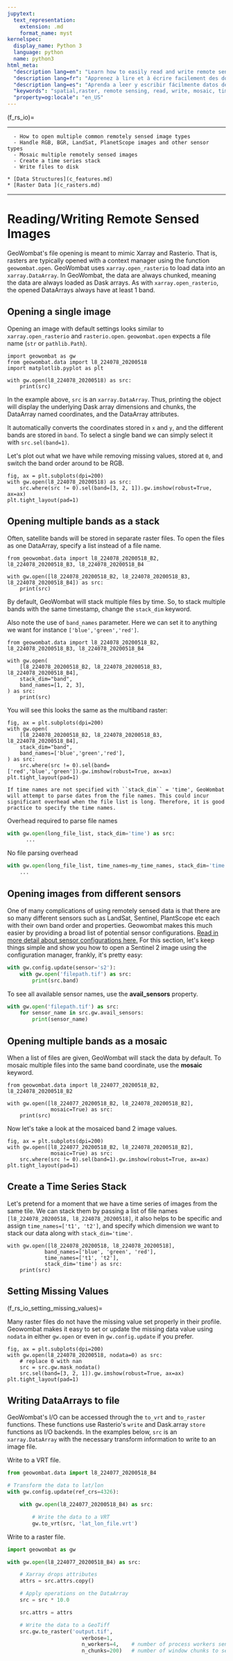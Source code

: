 ```yaml
---
jupytext:
  text_representation:
    extension: .md
    format_name: myst
kernelspec:
  display_name: Python 3
  language: python
  name: python3
html_meta:
  "description lang=en": "Learn how to easily read and write remote sensing data from a variety of sensors, mosaic images, or create time series stacks."
  "description lang=fr": "Apprenez à lire et à écrire facilement des données de télédétection à partir d'une variété de capteurs, d'images mosaïques ou de créer des piles de séries chronologiques"
  "description lang=es": "Aprenda a leer y escribir fácilmente datos de teledetección de una variedad de sensores, imágenes de mosaico o crear pilas de series de tiempo."
  "keywords": "spatial,raster, remote sensing, read, write, mosaic, time series, landsat, sentinel"
  "property=og:locale": "en_US"
---
```


(f_rs_io)=

---------------

```{admonition} Learning Objectives
  - How to open multiple common remotely sensed image types
  - Handle RGB, BGR, LandSat, PlanetScope images and other sensor types
  - Mosaic multiple remotely sensed images
  - Create a time series stack
  - Write files to disk
```

```{admonition} Review
* [Data Structures](c_features.md)
* [Raster Data ](c_rasters.md)
```

--------------

# Reading/Writing Remote Sensed Images

GeoWombat's file opening is meant to mimic Xarray and Rasterio. That is, rasters are typically opened with a context manager using the function `geowombat.open`. GeoWombat uses `xarray.open_rasterio` to load data into an `xarray.DataArray`. In GeoWombat, the data are always chunked, meaning the data are always loaded as Dask arrays. As with `xarray.open_rasterio`, the opened DataArrays always have at least 1 band.

## Opening a single image

Opening an image with default settings looks similar to `xarray.open_rasterio` and `rasterio.open`. `geowombat.open` expects a file name (`str` or `pathlib.Path`).

```{code-cell} ipython3
import geowombat as gw
from geowombat.data import l8_224078_20200518
import matplotlib.pyplot as plt

with gw.open(l8_224078_20200518) as src:
    print(src)
```

In the example above, `src` is an `xarray.DataArray`. Thus, printing the object will display the underlying Dask array dimensions and chunks, the DataArray named coordinates, and the DataArray attributes.

It automatically converts the coordinates stored in `x` and `y`, and the different bands are stored in `band`. To select a single band we can simply select it with `src.sel(band=1)`.  

Let's plot out what we have while removing missing values, stored at `0`, and switch the band order around to be RGB.

```{code-cell} ipython3
fig, ax = plt.subplots(dpi=200)
with gw.open(l8_224078_20200518) as src:
    src.where(src != 0).sel(band=[3, 2, 1]).gw.imshow(robust=True, ax=ax)
plt.tight_layout(pad=1)
```

## Opening multiple bands as a stack

Often, satellite bands will be stored in separate raster files. To open the files as one DataArray, specify a list instead of a file name.

```{code-cell} ipython3
from geowombat.data import l8_224078_20200518_B2, l8_224078_20200518_B3, l8_224078_20200518_B4

with gw.open([l8_224078_20200518_B2, l8_224078_20200518_B3, l8_224078_20200518_B4]) as src:
    print(src)
```

By default, GeoWombat will stack multiple files by time. So, to stack multiple bands with the same timestamp, change the `stack_dim` keyword.

Also note the use of `band_names` parameter. Here we can set it to anything we want for instance `['blue','green','red']`.

```{code-cell} ipython3
from geowombat.data import l8_224078_20200518_B2, l8_224078_20200518_B3, l8_224078_20200518_B4

with gw.open(
    [l8_224078_20200518_B2, l8_224078_20200518_B3, l8_224078_20200518_B4],
    stack_dim="band",
    band_names=[1, 2, 3],
) as src:
    print(src)
```

You will see this looks the same as the multiband raster:

```{code-cell} ipython3
fig, ax = plt.subplots(dpi=200)
with gw.open(
    [l8_224078_20200518_B2, l8_224078_20200518_B3, l8_224078_20200518_B4],
    stack_dim="band",
    band_names=['blue','green','red'],
) as src:
    src.where(src != 0).sel(band=['red','blue','green']).gw.imshow(robust=True, ax=ax)
plt.tight_layout(pad=1)
```

```{note}
If time names are not specified with ``stack_dim`` = 'time', GeoWombat will attempt to parse dates from the file names. This could incur significant overhead when the file list is long. Therefore, it is good practice to specify the time names.
```

Overhead required to parse file names

```python
with gw.open(long_file_list, stack_dim='time') as src:
      ...
```

No file parsing overhead

```python
with gw.open(long_file_list, time_names=my_time_names, stack_dim='time') as src:
    ...
```

## Opening images from different sensors

One of many complications of using remotely sensed data is that there are so many different sensors such as LandSat, Sentinel, PlantScope etc each with their own band order and properties. Geowombat makes this much easier by providing a broad list of potential sensor configurations. [Read in more detail about sensor configurations here.](f_rs_crs_sensors) For this section, let's keep things simple and show you how to open a Sentinel 2 image using the configuration manager, frankly, it's pretty easy:

``` python
with gw.config.update(sensor='s2'):
    with gw.open('filepath.tif') as src:
        print(src.band)
```

To see all available sensor names, use the **avail_sensors** property.

``` python
with gw.open('filepath.tif') as src:
    for sensor_name in src.gw.avail_sensors:
        print(sensor_name)
```

## Opening multiple bands as a mosaic

When a list of files are given, GeoWombat will stack the data by default. To mosaic multiple files into the same band coordinate, use the **mosaic** keyword.

```{code-cell} ipython3
from geowombat.data import l8_224077_20200518_B2, l8_224078_20200518_B2

with gw.open([l8_224077_20200518_B2, l8_224078_20200518_B2],
              mosaic=True) as src:
    print(src)
```

Now let's take a look at the mosaiced band 2 image values.

```{code-cell} ipython3
fig, ax = plt.subplots(dpi=200)
with gw.open([l8_224077_20200518_B2, l8_224078_20200518_B2],
              mosaic=True) as src:
    src.where(src != 0).sel(band=1).gw.imshow(robust=True, ax=ax)
plt.tight_layout(pad=1)
```

<!-- See :ref:`io` for more examples illustrating file opening. -->

## Create a Time Series Stack

Let's pretend for a moment that we have a time series of images from the same tile. We can stack them by passing a list of file names `[l8_224078_20200518, l8_224078_20200518]`, it also helps to be specific and assign `time_names=['t1', 't2']`, and specify which dimension we want to stack our data along with `stack_dim='time'`.

```{code-cell} ipython3
with gw.open([l8_224078_20200518, l8_224078_20200518],
            band_names=['blue', 'green', 'red'],
            time_names=['t1', 't2'],
            stack_dim='time') as src:
    print(src)
```

## Setting Missing Values

(f_rs_io_setting_missing_values)=

Many raster files do not have the missing value set properly in their profile. Geowombat makes it easy to set or update the missing data value using `nodata` in either `gw.open` or even in `gw.config.update` if you prefer.

```{code-cell} ipython3
fig, ax = plt.subplots(dpi=200)
with gw.open(l8_224078_20200518, nodata=0) as src:
    # replace 0 with nan
    src = src.gw.mask_nodata()
    src.sel(band=[3, 2, 1]).gw.imshow(robust=True, ax=ax)
plt.tight_layout(pad=1)
```

## Writing DataArrays to file

GeoWombat's I/O can be accessed through the `to_vrt` and `to_raster` functions. These functions use
Rasterio's `write` and Dask.array `store` functions as I/O backends. In the examples below,
``src`` is an ``xarray.DataArray`` with the necessary transform information to write to an image file.

Write to a VRT file.

``` python
from geowombat.data import l8_224077_20200518_B4

# Transform the data to lat/lon
with gw.config.update(ref_crs=4326):

    with gw.open(l8_224077_20200518_B4) as src:

        # Write the data to a VRT
        gw.to_vrt(src, 'lat_lon_file.vrt')
```

Write to a raster file.

``` python
import geowombat as gw

with gw.open(l8_224077_20200518_B4) as src:

    # Xarray drops attributes
    attrs = src.attrs.copy()

    # Apply operations on the DataArray
    src = src * 10.0

    src.attrs = attrs

    # Write the data to a GeoTiff
    src.gw.to_raster('output.tif',
                        verbose=1,
                        n_workers=4,    # number of process workers sent to ``concurrent.futures``
                        n_chunks=200)   # number of window chunks to send as concurrent futures
```

<!-- See :ref:`io-distributed` for more examples describing concurrent file writing with GeoWombat. -->
